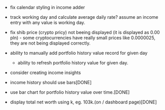 - fix calendar styling in income adder

- track working day and calculate average daily rate? assume an income entry with any value is working day.
- fix shib price (crypto pricy) not beeing displayed (it is displayed as 0.00 pln) - some cryptocurrencies have really small prices like 0.0000025, they are not being displayed correctly.
- ability to manually add portfolio history value record for given day
    - ability to refresh portfolio history value for given day.

- consider creating income insights




- income history should use bars[DONE]
- use bar chart for portfolio history value over time.[DONE]
- display total net worth using k, eg. 103k.(on / dashboard page)[DONE]

